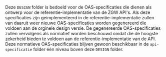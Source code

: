 Deze `DESIGN` folder is bedoeld voor de OAS-specificaties die dienen als ontwerp voor de referentie-implementatie van de ZGW API's.
Als deze specificaties zijn geimplementeerd in de referentie-implementatie zullen van daaruit weer nieuwe OAS-specificaties worden gegenereerd die voldoen aan de orginele design versie. De gegenereerde OAS-specificaties zullen vervolgens als normatief worden beschouwd omdat die de hoogste zekerheid bieden te voldoen aan de referentie-implementatie van de API. Deze normatieve OAS-specificaties  blijven gewoon beschikbaar in de `api-specificatie` folder één niveau boven deze `DESIGN` folder.
        
